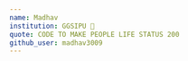 ```yaml
---
name: Madhav
institution: GGSIPU 🚩 
quote: CODE TO MAKE PEOPLE LIFE STATUS 200
github_user: madhav3009
---
```

